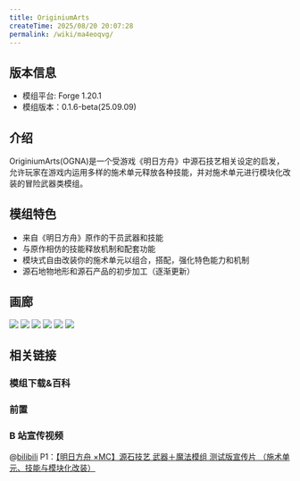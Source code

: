 ```yaml
---
title: OriginiumArts
createTime: 2025/08/20 20:07:28
permalink: /wiki/ma4eoqvg/
---
```


## 版本信息

- 模组平台: Forge 1.20.1
- 模组版本：0.1.6-beta(25.09.09)

## 介绍

OriginiumArts(OGNA)是一个受游戏《明日方舟》中源石技艺相关设定的启发，
允许玩家在游戏内运用多样的施术单元释放各种技能，并对施术单元进行模块化改装的冒险武器类模组。

## 模组特色

- 来自《明日方舟》原作的干员武器和技能
- 与原作相仿的技能释放机制和配套功能
- 模块式自由改装你的施术单元以组合，搭配，强化特色能力和机制
- 源石地物地形和源石产品的初步加工（逐渐更新）

## 画廊

![](/assets/bsl_2.png)
![](/assets/intro4.png)
![](/assets/intro5.png)
![](/assets/intro6.png)
![](/assets/2025-09-09_18.29.59.png)
![](/assets/2025-09-09_18.28.35.png)

## 相关链接

### 模组下载&百科

<LinkCard title="Modrinth" href="https://modrinth.com/mod/originiumarts" description="模组在Modrinth的下载地址。" icon="https://modrinth.com/favicon-light.ico" />

<!-- [Modrinth](https://modrinth.com/mod/originiumarts) -->

<LinkCard title="Curseforge" href="https://www.curseforge.com/minecraft/mc-mods/originiumarts" description="模组在CurseForge的下载地址。" icon="https://static-beta.curseforge.com/images/favicon.ico" />

<!-- [Curseforge](https://www.curseforge.com/minecraft/mc-mods/originiumarts) -->

<LinkCard title="MC百科" href="https://www.mcmod.cn/class/21880.html" description="OriginiumArts（OGNA）是一个受游戏《明日方舟》中源石技艺相关设定启发的模组。" icon="https://www.mcmod.cn/static/public/images/favicon.ico" />

<!-- [MC百科](https://www.mcmod.cn/class/21880.html) -->

### 前置

<CardGrid>
  <LinkCard title="【MC百科】光子Photon" href="https://www.mcmod.cn/class/10618.html" />

  <LinkCard title="【MC百科】GeckoLib" href="https://www.mcmod.cn/class/3232.html" />

</CardGrid>

<!-- [【MC百科】光子Photon](https://www.mcmod.cn/class/10618.html)

[【MC百科】GeckoLib](https://www.mcmod.cn/class/3232.html) -->

### B 站宣传视频

@[bilibili](BV1ADetzQEEw)
P1：[【明日方舟 ×MC】源石技艺 武器＋魔法模组 测试版宣传片 （施术单元、技能与模块化改装）](https://www.bilibili.com/video/BV1ADetzQEEw/)
